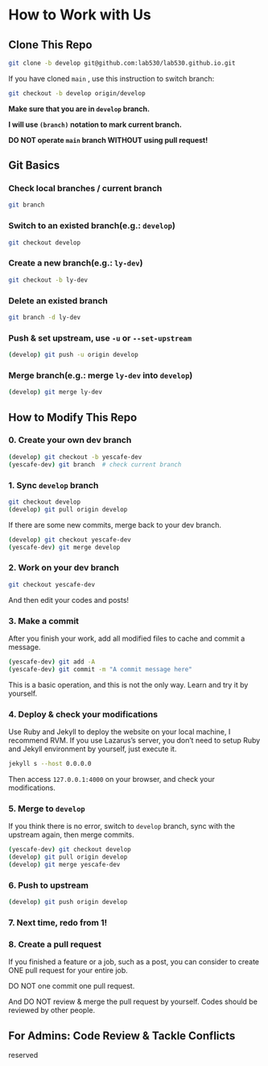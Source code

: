 # How to Work with Us

## Clone This Repo

```bash
git clone -b develop git@github.com:lab530/lab530.github.io.git
```

If you have cloned `main` , use this instruction to switch branch:

```bash
git checkout -b develop origin/develop
```

**Make sure that you are in `develop` branch.**

**I will use `(branch)` notation to mark current branch.**

**DO NOT operate `main` branch WITHOUT using pull request!**

## Git Basics

### Check local branches / current branch

```bash
git branch
```

### Switch to an existed branch(e.g.: `develop`)

```bash
git checkout develop
```

### Create a new branch(e.g.: `ly-dev`)

```bash
git checkout -b ly-dev
```

### Delete an existed branch

```bash
git branch -d ly-dev
```

### Push & set upstream, use `-u` or `--set-upstream`

```bash
(develop) git push -u origin develop
```

### Merge branch(e.g.: merge `ly-dev` into `develop`)

```bash
(develop) git merge ly-dev
```

## How to Modify This Repo

### 0. Create your own dev branch

```bash
(develop) git checkout -b yescafe-dev
(yescafe-dev) git branch  # check current branch
```

### 1. Sync `develop` branch

```bash
git checkout develop
(develop) git pull origin develop
```

If there are some new commits, merge back to your dev branch.

```bash
(develop) git checkout yescafe-dev
(yescafe-dev) git merge develop
```

### 2. Work on your dev branch

```bash
git checkout yescafe-dev
```

And then edit your codes and posts!

### 3. Make a commit

After you finish your work, add all modified files to cache and commit a message.

```bash
(yescafe-dev) git add -A
(yescafe-dev) git commit -m "A commit message here"
```

This is a basic operation, and this is not the only way. Learn and try it by yourself.

### 4. Deploy & check your modifications

Use Ruby and Jekyll to deploy the website on your local machine, I recommend RVM. If you use Lazarus’s server, you don’t need to setup Ruby and Jekyll environment by yourself, just execute it.

```bash
jekyll s --host 0.0.0.0
```

Then access `127.0.0.1:4000` on your browser, and check your modifications.

### 5. Merge to `develop`

If you think there is no error, switch to `develop` branch, sync with the upstream again, then merge commits.

```bash
(yescafe-dev) git checkout develop
(develop) git pull origin develop
(develop) git merge yescafe-dev
```

### 6. Push to upstream

```bash
(develop) git push origin develop
```

### 7. Next time, redo from 1!

### 8. Create a pull request

If you finished a feature or a job, such as a post, you can consider to create ONE pull request for your entire job.

DO NOT one commit one pull request.

And DO NOT review & merge the pull request by yourself. Codes should be reviewed by other people.

## For Admins: Code Review & Tackle Conflicts

reserved
